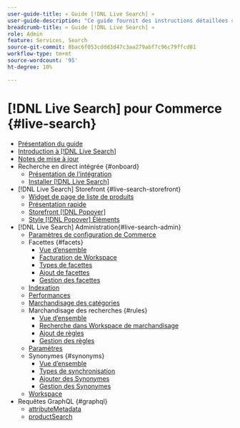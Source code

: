 ```yaml
---
user-guide-title: « Guide [!DNL Live Search] »
user-guide-description: "Ce guide fournit des instructions détaillées sur l’utilisation de [!DNL Live Search] d’Adobe Commerce."
breadcrumb-title: « Guide [!DNL Live Search] »
role: Admin
feature: Services, Search
source-git-commit: 8bac6f053cddd3d47c3aa279abf7c96c79ffcd81
workflow-type: tm+mt
source-wordcount: '95'
ht-degree: 10%

---
```


# [!DNL Live Search] pour Commerce {#live-search}

- [Présentation du guide](guide-overview.md)
- [Introduction à [!DNL Live Search]](overview.md)
- [Notes de mise à jour](release-notes.md)
- Recherche en direct intégrée {#onboard}
   - [Présentation de l’intégration](onboarding-overview.md)
   - [Installer [!DNL Live Search]](install.md)
- [!DNL Live Search] Storefront {#live-search-storefront}
   - [Widget de page de liste de produits](plp-styling.md)
   - [Présentation rapide](quick-tour.md)
   - [Storefront [!DNL Popover]](storefront-popover.md)
   - [Style [!DNL Popover] Éléments](storefront-popover-styling.md)
- [!DNL Live Search] Administration{#live-search-admin}
   - [Paramètres de configuration de Commerce](configuration.md)
   - Facettes {#facets}
      - [Vue d’ensemble](facets.md)
      - [Facturation de Workspace](faceting-workspace.md)
      - [Types de facettes](facets-type.md)
      - [Ajout de facettes](facets-add.md)
      - [Gestion des facettes](facets-manage.md)
   - [Indexation](indexing.md)
   - [Performances](performance.md)
   - [Marchandisage des catégories](category-merch.md)
   - Marchandisage des recherches {#rules}
      - [Vue d’ensemble](rules.md)
      - [Recherche dans Workspace de marchandisage](rules-workspace.md)
      - [Ajout de règles](rules-add.md)
      - [Gestion des règles](rules-manage.md)
   - [Paramètres](settings.md)
   - Synonymes {#synonyms}
      - [Vue d’ensemble](synonyms.md)
      - [Types de synchronisation](synonyms-type.md)
      - [Ajouter des Synonymes](synonyms-add.md)
      - [Gestion des Synonymes](synonyms-manage.md)
   - [Workspace](workspace.md)
- Requêtes GraphQL {#graphql}
   - [attributeMetadata](https://developer.adobe.com/commerce/services/graphql/live-search/attribute-metadata/)
   - [productSearch](https://developer.adobe.com/commerce/services/graphql/live-search/queries/product-search/)